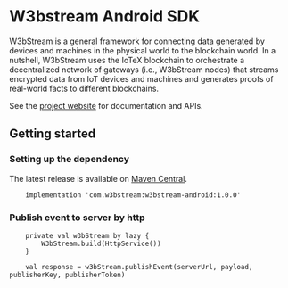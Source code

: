 # W3bstream Android SDK

W3bStream is a general framework for connecting data generated by devices and machines in the
physical world to the blockchain world. In a nutshell, W3bStream uses the IoTeX blockchain to
orchestrate a decentralized network of gateways (i.e., W3bStream nodes) that streams encrypted data
from IoT devices and machines and generates proofs of real-world facts to different blockchains.

See the [project website](https://handbook-mug-590108.framer.app/) for documentation and APIs.

## Getting started

### Setting up the dependency
The latest release is available on [Maven Central](https://search.maven.org/artifact/com.w3bstream/w3bstream-android/1.0/aar).

```
    implementation 'com.w3bstream:w3bstream-android:1.0.0'
```


### Publish event to server by http
```
    private val w3bStream by lazy {
        W3bStream.build(HttpService())
    }

    val response = w3bStream.publishEvent(serverUrl, payload, publisherKey, publisherToken)
```
